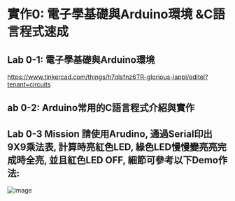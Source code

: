 # 實作0: 電子學基礎與Arduino環境 &C語言程式速成

## Lab 0-1: 電子學基礎與Arduino環境

https://www.tinkercad.com/things/h7qIsfnz6TR-glorious-lappi/editel?tenant=circuits


## ab 0-2: Arduino常用的C語言程式介紹與實作


## Lab 0-3 Mission 請使用Arudino, 通過Serial印出9X9乘法表, 計算時亮紅色LED, 綠色LED慢慢變亮亮完成時全亮, 並且紅色LED OFF, 細節可參考以下Demo作法:
![image](https://github.com/peng91927/mc2024/assets/162000301/bad966b9-db39-4c74-9a41-7e57f5b5e6ff)
